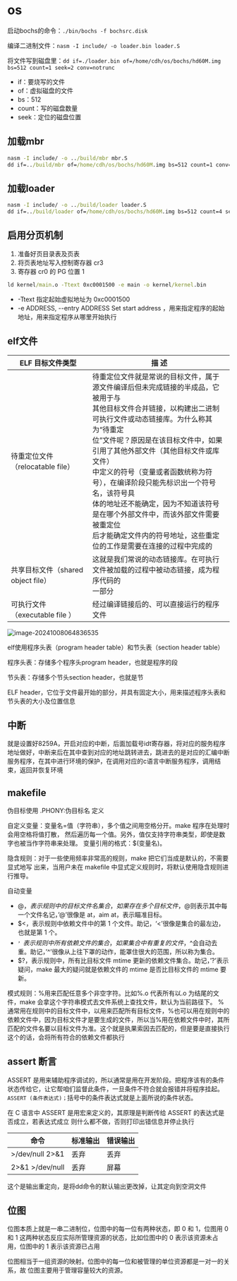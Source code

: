 # os

启动bochs的命令：``./bin/bochs -f bochsrc.disk``

编译二进制文件：``nasm -I include/ -o loader.bin loader.S``

将文件写到磁盘里：``dd if=./loader.bin of=/home/cdh/os/bochs/hd60M.img bs=512 count=1 seek=2 conv=notrunc``

* if：要烧写的文件
* of：虚拟磁盘的文件
* bs：512
* count：写的磁盘数量
* seek：定位的磁盘位置



## 加载mbr

```cmd
nasm -I include/ -o ../build/mbr mbr.S
dd if=../build/mbr of=/home/cdh/os/bochs/hd60M.img bs=512 count=1 conv=notrunc
```



## 加载loader

```cmd
nasm -I include/ -o ../build/loader loader.S
dd if=../build/loader of=/home/cdh/os/bochs/hd60M.img bs=512 count=4 seek=2 conv=notrunc
```



## 启用分页机制

1. 准备好页目录表及页表
2. 将页表地址写入控制寄存器 cr3
3. 寄存器 cr0 的 PG 位置 1



```cmd
ld kernel/main.o -Ttext 0xc0001500 -e main -o kernel/kernel.bin 
```

* -Ttext 指定起始虚拟地址为 0xc0001500
* -e ADDRESS, --entry ADDRESS Set start address  ，用来指定程序的起始地址，用来指定程序从哪里开始执行



## elf文件

| ELF 目标文件类型                   | 描 述                                                        |
| ---------------------------------- | ------------------------------------------------------------ |
| 待重定位文件（relocatable file）   | 待重定位文件就是常说的目标文件，属于源文件编译后但未完成链接的半成品，它被用于与<br/>其他目标文件合并链接，以构建出二进制可执行文件或动态链接库。为什么称其为“待重定<br/>位”文件呢？原因是在该目标文件中，如果引用了其他外部文件（其他目标文件或库文件）<br/>中定义的符号（变量或者函数统称为符号），在编译阶段只能先标识出一个符号名，该符号具<br/>体的地址还不能确定，因为不知道该符号是在哪个外部文件中，而该外部文件需要被重定位<br/>后才能确定文件内的符号地址，这些重定位的工作是需要在连接的过程中完成的 |
| 共享目标文件（shared object file） | 这就是我们常说的动态链接库。在可执行文件被加载的过程中被动态链接，成为程序代码的<br/>一部分 |
| 可执行文件（executable file ）     | 经过编译链接后的、可以直接运行的程序文件                     |

![image-20241008064836535](/home/cdh/os/project/README.assets/image-20241008064836535.png)

elf使用程序头表（program header table）和节头表（section header table）

程序头表：存储多个程序头program header，也就是程序的段

节头表：存储多个节头section header，也就是节

ELF header，它位于文件最开始的部分，并具有固定大小，用来描述程序头表和节头表的大小及位置信息



## 中断

就是设置好8259A，开启对应的中断，后面加载号idt寄存器，将对应的服务程序地址做好，中断来后在其中查到对应的地址跳转进去，跳进去的是对应的汇编中断服务程序，在其中进行环境的保护，在调用对应的c语言中断服务程序，调用结束，返回并恢复环境



## makefile

伪目标使用   .PHONY:伪目标名  定义

自定义变量：变量名=值（字符串），多个值之间用空格分开。make 程序在处理时会用空格将值打散，
然后遍历每一个值。另外，值仅支持字符串类型，即使是数字也被当作字符串来处理。 变量引用的格式：$(变量名)。

隐含规则：对于一些使用频率非常高的规则，make 把它们当成是默认的，不需要显式地写
出来，当用户未在 makefile 中显式定义规则时，将默认使用隐含规则进行推导。

自动变量

* $@，表示规则中的目标文件名集合，如果存在多个目标文件，$@则表示其中每一个文件名记，’@’很像是 at，aim at，表示瞄准目标。
* $<，表示规则中依赖文件中的第 1 个文件。助记，‘<’很像是集合的最左边，也就是第 1 个。
* $^，表示规则中所有依赖文件的集合，如果集合中有重复的文件，$^会自动去重。助记，’^’很像从上往下罩的动作，能罩住很大的范围，所以称为集合。
* $?，表示规则中，所有比目标文件 mtime 更新的依赖文件集合。助记，’?’表示疑问，make 最大的疑问就是依赖文件的 mtime 是否比目标文件的 mtime 要新。

模式规则：%用来匹配任意多个非空字符。比如%.o 代表所有以.o 为结尾的文件，make 会拿这个字符串模式去文件系统上查找文件，默认为当前路径下。 %通常用在规则中的目标文件中，以用来匹配所有目标文件，%也可以用在规则中的依赖文件中，因为目标文件才是要生成的文件，所以当%用在依赖文件中时，其所匹配的文件名要以目标文件为准。这个就是执果索因去匹配的，但是要是直接执行这个的话，会将所有符合的依赖文件都执行



## assert 断言

ASSERT 是用来辅助程序调试的，所以通常是用在开发阶段。把程序该有的条件状态传给它，让它帮咱们监督此条件，一旦条件不符合就会报错并将程序挂起。`` ASSERT (条件表达式)； ``括号中的条件表达式就是上面所说的条件状态。

在 C 语言中 ASSERT 是用宏来定义的，其原理是判断传给 ASSERT 的表达式是否成立，若表达式成立
则什么都不做，否则打印出错信息并停止执行

| 命令            | 标准输出 | 错误输出 |
| --------------- | -------- | -------- |
| >/dev/null 2>&1 | 丢弃     | 丢弃     |
| 2>&1 >/dev/null | 丢弃     | 屏幕     |

这个是输出重定向，是将dd命令的默认输出更改掉，让其定向到空洞文件



## 位图

位图本质上就是一串二进制位，位图中的每一位有两种状态，即 0 和 1，位图用 0 和 1 这两种状态反应实际所管理资源的状态，比如位图中的 0 表示该资源未占用，位图中的 1 表示该资源已占用

位图相当于一组资源的映射。位图中的每一位和被管理的单位资源都是一对一的关系，故
位图主要用于管理容量较大的资源。

